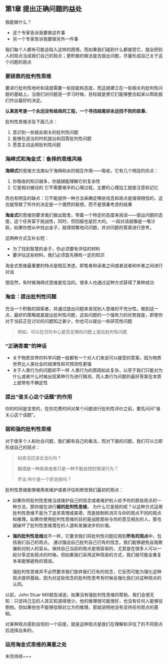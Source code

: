 ## 第1章 提出正确问题的益处

我能做什么？

- 这个专家告诉我要做这件事
- 另一个专家告诉我要做另外一件事

我们每个人都有可能会陷入这样的困境，而如果我们碰到什么都接受它，就会把别人的观点当成我们自己的观点；更积极的做法是去提出问题，尽量形成自己关于这个问题的观点

### 要拯救的批判性思维

要进行批判性地听和读就需要一些技能和态度，而这就建立在一些相关的批判性问题的基础上。当我们对问题逐一学习时候，目标就是使它们能够整合起来以帮助我们作出最好的决定。

**认真思考是一个永远没有结局的工程，一个寻找结尾却永远找不到的故事**。

批判性思维涉及下面几点：

1. 意识到一些彼此相关的批判性问题
2. 能够在适当的时机提出和回答批判性问题
3. 愿意主动运用批判性问题

### 海绵式和淘金式：备择的思维风格

**海绵式**的思维方法类似于海绵和水的相互作用——吸收，它有几个明显的优点：

1. 你吸收的知识越多，你就越能理解它的复杂性
2. 它是相对被动的
   它不需要艰辛的心理过程，主要的心理加工就是注意和记忆

而也有明显的缺点：它不能提供一种方法来确定哪些信息和观点是值得相信的，这也就导致了所作的决定是一个偶然的联想，而不是慎重考虑的结果

**淘金式**的思维则要求我们做出取舍，带着一个特定的态度来阅读——提出问题的态度，这个任务富于挑战性，同时，但回报也是巨大的。
一段对话就像是一堆沙砾，如果你想从中找出金子，就得频繁地问问题，并对问题的答案进行思考。

这两种方式互补长短：

- 为了找到智慧的金子，你必须要有评估的材料
- 要评估这些材料，我们必须首先拥有一定的知识

淘金式思维最重要的特点是相互渗透，即笔者和读者之间或者说者和听者之间进行对话

很显然，有时候海绵式思维是恰当的。很多人也通过这种方式获得了某种成功

### 淘金：提出批判性问题

充当一个积极的探索者，并通过提出问题来发现别人思维的不充分性。做到这一点，最好的策略就是提出批判性问题，这些问题的一个强有力的优势就是，即使你对于当前正在讨论的问题知之甚少，你也可以提出一些研究性问题

> 例如，可以在日托中心是否足够的问题上提出批判性问题

### “正确答案”的神话

- 关于物质世界的科学问题一般都有一个对人们来说可以接受的答案，因为物质世界比人类社会的规律性和可预测性更强
- 关于人类行为的问题却不一样
  人类行为的原因如此复杂，以至于我们只能对为什么或者什么时候出现某种行为进行猜测，而人类行为问题的最好答案在本质上就带有不确定性

### 提出“谁关心这个话题”的作用

你的时间是宝贵的，在你花费时间对某个问题进行批判性评价之前，要先问问“谁关心这个话题”。

### 弱和强的批判性思维

对于很多个人和社会问题，我们都有自己的看法，而对下面的问题，我们可以立即形成自己的观点：

> 如卖淫应该合法化吗？
>
> 酗酒是一种疾病或者只是一种不能自控的错误行为？
>
> 乔治.布什是一个好总统吗？

批判性思维能够被用来维护或者评估和修改我们最初的观点：

- 如果你将批判性思维当成维护自己的信念或者维护别人给予你的那些观点的一种方法，那你就在进行**弱的批判性思维**。
  为什么它是弱的呢？以这种方式运用批判性思维不是为了追求真理或美德，而是抵制和消灭与你的观点不同的观点和推理。如果你使用批判性思维的目的是战胜那些与你的意见相左的人，那也就破坏了批判性思维潜在的人道和发展进步的价值。

- **强的批判性思维**就不一样，它要求我们将批判性问题应用到**所有的观点**中，包括我们自己的观点。
  通过强迫自己批判自己已有的信念，我们能够避免自我欺骗和对别人的盲从。保持自己当前的观点是很容易的，尤其是在很多人可以一起分享这些观点的时候。但如果我们采用这种简易的方式，我们就可能会重复本来能够避免的错误。

  强批判性思维并不必然要求我们放弃我们已有的信念，它反而可能为强化这种观点提供基础，因为对这些信念的批判性思考有时候会强化我们对这种观点的认同。

以前，John Stuar Mill就告诫说，如果没有强批判性思维的帮助，我们会很无知：只坚持己见的人其实知道得很少。他的推理很可能很好，也没有任何人能够驳倒他。但如果他也不能够驳倒对立方的推理，那就说明他没有坚持任何观点的基础。

对某种观点感到自信的一个前提，就是这种观点是我们在理解和评估了的不同观点后选择出来的。

### 运用淘金式思维的满意之处



未完待续~~~